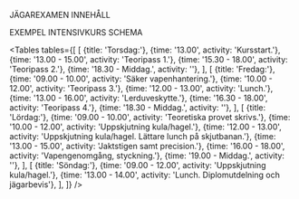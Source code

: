 <script>
	import BtnAdditionalInfo from "../../components/_btnAdditionalInfo.svelte"
	import Tables from "../../components/_tables.svelte"
	import LeftButtonContent from './leftButtonContent.md'
</script>

<div class="btnsJagarexamen">

<BtnAdditionalInfo>

<span slot="name">JÄGAREXAMEN INNEHÅLL</span>

<LeftButtonContent />

</BtnAdditionalInfo>

<BtnAdditionalInfo>

<span slot="name">EXEMPEL INTENSIVKURS SCHEMA</span>

<Tables
	tables={[
		[
			{title: 'Torsdag:'},
			{time: '13.00', activity: 'Kursstart.'},
			{time: '13.00 - 15.00', activity: 'Teoripass 1.'},
			{time: '15.30 - 18.00', activity: 'Teoripass 2.'},
			{time: '18.30 - Middag.', activity: ''},
		],
		[
			{title: 'Fredag:'},
			{time: '09.00 - 10.00', activity: 'Säker vapenhantering.'},
			{time: '10.00 - 12.00', activity: 'Teoripass 3.'},
			{time: '12.00 - 13.00', activity: 'Lunch.'},
			{time: '13.00 - 16.00', activity: 'Lerduveskytte.'},
			{time: '16.30 - 18.00', activity: 'Teoripass 4.'},
			{time: '18.30 - Middag.', activity: ''},
		],
		[
			{title: 'Lördag:'},
			{time: '09.00 - 10.00', activity: 'Teoretiska provet skrivs.'},
			{time: '10.00 - 12.00', activity: 'Uppskjutning kula/hagel.'},
			{time: '12.00 - 13.00', activity: 'Uppskjutning kula/hagel. Lättare lunch på skjutbanan.'},
			{time: '13.00 - 15.00', activity: 'Jaktstigen samt precision.'},
			{time: '16.00 - 18.00', activity: 'Vapengenomgång, styckning.'},
			{time: '19.00 - Middag.', activity: ''},
		],
		[
			{title: 'Söndag:'},
			{time: '09.00 - 12.00', activity: 'Uppskjutning kula/hagel.'},
			{time: '13.00 - 14.00', activity: 'Lunch. Diplomutdelning och jägarbevis'},
		],
	]}
/>

</BtnAdditionalInfo>

</div>

<style src="../context/_article.sass"></style>
